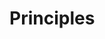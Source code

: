 <link rel="stylesheet" href="{{baseUrl}}/css/textbook.css">

<div class="website-content">

# Principles

<div id="main">

<include src="what/embed.md" />
<include src="singleResponsibilityPrinciple/embed.md" />
<include src="interfaceSegregationPrinciple/embed.md" />
<include src="liskovSubstitutionPrinciple/embed.md" />
<include src="dependencyInversionPrinciple/embed.md" />
<include src="solidPrinciples/embed.md" />
<include src="separationOfConcernsPrinciple/embed.md" />
<include src="lawOfDemeter/embed.md" />
<include src="brooksLaw/embed.md" />
<include src="yagniPrinciple/embed.md" />
<include src="dryPrinciple/embed.md" />
<include src="review/embed.md" />

</div>

</div>
